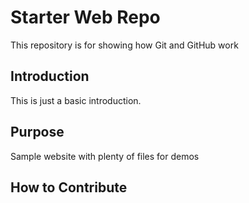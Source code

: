 # Starter Web Repo

This repository is for showing how Git and GitHub work

## Introduction

This is just a basic introduction.
## Purpose

Sample website with plenty of files for demos

## How to Contribute